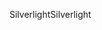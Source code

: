 <span data-ttu-id="42b26-101">Silverlight</span><span class="sxs-lookup"><span data-stu-id="42b26-101">Silverlight</span></span>